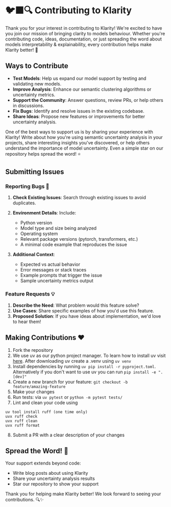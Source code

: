 # 🐦‍⬛🔍 Contributing to Klarity

Thank you for your interest in contributing to Klarity! We're excited to have you join our mission of bringing clarity to models behaviour. Whether you're contributing code, ideas, documentation, or just spreading the word about models interpretability & explainability, every contribution helps make Klarity better! 🎯

## Ways to Contribute

* **Test Models**: Help us expand our model support by testing and validating new models.
* **Improve Analysis**: Enhance our semantic clustering algorithms or uncertainty metrics.
* **Support the Community**: Answer questions, review PRs, or help others in discussions.
* **Fix Bugs**: Identify and resolve issues in the existing codebase.
* **Share Ideas**: Propose new features or improvements for better uncertainty analysis.

One of the best ways to support us is by sharing your experience with Klarity! Write about how you're using semantic uncertainty analysis in your projects, share interesting insights you've discovered, or help others understand the importance of model uncertainty. Even a simple star on our repository helps spread the word! ⭐

## Submitting Issues

### Reporting Bugs 🐛

1. **Check Existing Issues**: Search through existing issues to avoid duplicates.
2. **Environment Details**: Include:
   * Python version
   * Model type and size being analyzed
   * Operating system
   * Relevant package versions (pytorch, transformers, etc.)
   * A minimal code example that reproduces the issue

3. **Additional Context**: 
   * Expected vs actual behavior
   * Error messages or stack traces
   * Example prompts that trigger the issue
   * Sample uncertainty metrics output

### Feature Requests 💡

1. **Describe the Need**: What problem would this feature solve?
2. **Use Cases**: Share specific examples of how you'd use this feature.
3. **Proposed Solution**: If you have ideas about implementation, we'd love to hear them!

## Making Contributions ❤️

1. Fork the repository
2. We use uv as our python project manager. To learn how to install uv visit [here](https://docs.astral.sh/uv/getting-started/). After downloading uv create a .venv using `uv venv`
3. Install dependencies by running `uv pip install -r pyproject.toml`. Alternatively if you don't want to use uv you
can run `pip install -e ".[dev]"`
4. Create a new branch for your feature: `git checkout -b feature/amazing-feature`
5. Make your changes
6. Run tests: via `uv pytest` or `python -m pytest tests/`
7. Lint and clean your code using 
```
uv tool install ruff (one time only)
uvx ruff check 
uvx ruff clean
uvx ruff format
```
8. Submit a PR with a clear description of your changes


## Spread the Word! 📢

Your support extends beyond code:

* Write blog posts about using Klarity
* Share your uncertainty analysis results
* Star our repository to show your support

Thank you for helping make Klarity better! We look forward to seeing your contributions. 🔍✨